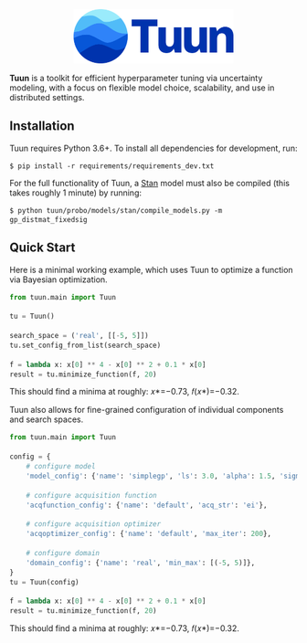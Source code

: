 <p align="center"><img src="docs/images/tuun_logo.png" width=280 /></p>

**Tuun** is a toolkit for efficient hyperparameter tuning via uncertainty
modeling, with a focus on flexible model choice, scalability, and use in
distributed settings.

## Installation

Tuun requires Python 3.6+. To install all dependencies for development, run:
```
$ pip install -r requirements/requirements_dev.txt
```

For the full functionality of Tuun, a [Stan](https://mc-stan.org/) model must also be
compiled (this takes roughly 1 minute) by running:
```
$ python tuun/probo/models/stan/compile_models.py -m gp_distmat_fixedsig
```


## Quick Start
Here is a minimal working example, which uses Tuun to optimize a function via Bayesian
optimization.

```python
from tuun.main import Tuun

tu = Tuun()

search_space = ('real', [[-5, 5]])
tu.set_config_from_list(search_space)

f = lambda x: x[0] ** 4 - x[0] ** 2 + 0.1 * x[0]
result = tu.minimize_function(f, 20)
```
This should find a minima at roughly: 𝑥\*=−0.73, 𝑓(𝑥\*)=−0.32.

Tuun also allows for fine-grained configuration of individual components and search
spaces.

```python
from tuun.main import Tuun

config = {
    # configure model
    'model_config': {'name': 'simplegp', 'ls': 3.0, 'alpha': 1.5, 'sigma': 1e-5},

    # configure acquisition function
    'acqfunction_config': {'name': 'default', 'acq_str': 'ei'},

    # configure acquisition optimizer
    'acqoptimizer_config': {'name': 'default', 'max_iter': 200},

    # configure domain
    'domain_config': {'name': 'real', 'min_max': [(-5, 5)]},
}
tu = Tuun(config)

f = lambda x: x[0] ** 4 - x[0] ** 2 + 0.1 * x[0]
result = tu.minimize_function(f, 20)
```
This should find a minima at roughly: 𝑥\*=−0.73, 𝑓(𝑥\*)=−0.32.
